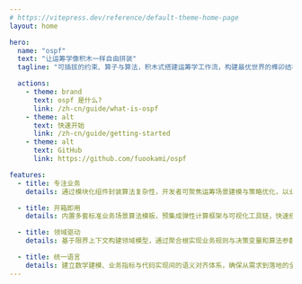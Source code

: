 ```yaml
---
# https://vitepress.dev/reference/default-theme-home-page
layout: home

hero:
  name: "ospf"
  text: "让运筹学像积木一样自由拼装"
  tagline: "可插拔的约束、算子与算法，积木式搭建运筹学工作流，构建最优世界的榫卯结构"

  actions:
    - theme: brand
      text: ospf 是什么?
      link: /zh-cn/guide/what-is-ospf
    - theme: alt
      text: 快速开始
      link: /zh-cn/guide/getting-started
    - theme: alt
      text: GitHub
      link: https://github.com/fuookami/ospf

features:
  - title: 专注业务
    details: 通过模块化组件封装算法复杂性，开发者可聚焦运筹场景建模与策略优化，以业务视角驱动核心逻辑设计与迭代升级。

  - title: 开箱即用
    details: 内置多套标准业务场景算法模板，预集成弹性计算框架与可视化工具链，快速搭建完整可用的运筹优化系统。

  - title: 领域驱动
    details: 基于限界上下文构建领域模型，通过聚合根实现业务规则与决策变量和算法参数的动态映射，支持复杂策略的持续演进与验证。

  - title: 统一语言
    details: 建立数学建模、业务指标与代码实现间的语义对齐体系，确保从需求到落地的全链路术语一致性及可追溯性。
---
```

